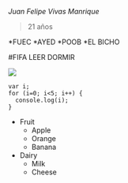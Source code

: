 *Juan Felipe Vivas Manrique*
> 21 años

*FUEC
*AYED
*POOB
*EL BICHO

#FIFA
LEER
DORMIR

![](https://commonmark.org/help/images/favicon.png)
```
var i;
for (i=0; i<5; i++) {
  console.log(i);
}
```
* Fruit
  * Apple
  * Orange
  * Banana
* Dairy
  * Milk
  * Cheese

